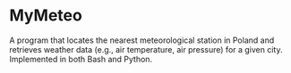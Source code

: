 # MyMeteo
A program that locates the nearest meteorological station in Poland and retrieves weather data (e.g., air temperature, air pressure) for a given city. Implemented in both Bash and Python.
